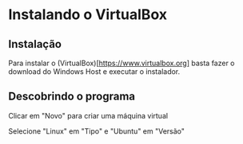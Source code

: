 # Instalando o VirtualBox

## Instalação

Para instalar o (VirtualBox)\[https://www.virtualbox.org] basta fazer o download do Windows Host e executar o instalador.


## Descobrindo o programa

Clicar em "Novo" para criar uma máquina virtual

Selecione "Linux" em "Tipo" e "Ubuntu" em "Versão"


